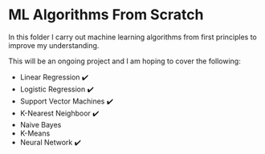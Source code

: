 # ML Algorithms From Scratch

In this folder I carry out machine learning algorithms from first principles to improve my understanding.

This will be an ongoing project and I am hoping to cover the following:

- Linear Regression :heavy_check_mark:
- Logistic Regression :heavy_check_mark:
- Support Vector Machines :heavy_check_mark:
- K-Nearest Neighboor :heavy_check_mark:
- Naive Bayes
- K-Means
- Neural Network :heavy_check_mark:
